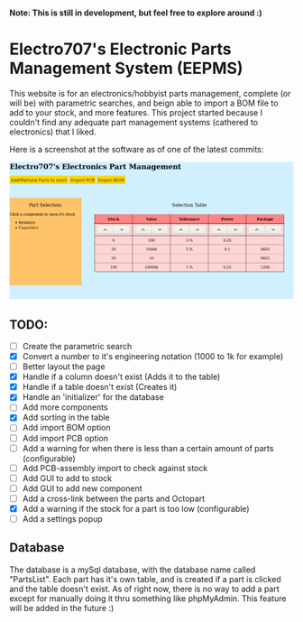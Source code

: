 #### Note: This is still in development, but feel free to explore around :)

# Electro707's Electronic Parts Management System (EEPMS)

This website is for an electronics/hobbyist parts management, complete (or will be) with parametric searches, and beign able to import a BOM file to add to your stock, and more features. This project started because I couldn't find any adequate part management systems (cathered to electronics) that I liked.

Here is a screenshot at the software as of one of the latest commits:

![Latest update](documentation/images/Screenshot_20200618_025519.png)

## TODO:

- [ ] Create the parametric search
- [x] Convert a number to it's engineering notation (1000 to 1k for example)
- [ ] Better layout the page
- [x] Handle if a column doesn't exist (Adds it to the table)
- [x] Handle if a table doesn't exist (Creates it)
- [x] Handle an 'initializer' for the database
- [ ] Add more components
- [x] Add sorting in the table
- [ ] Add import BOM option
- [ ] Add import PCB option
- [ ] Add a warning for when there is less than a certain amount of parts (configurable)
- [ ] Add PCB-assembly import to check against stock
- [ ] Add GUI to add to stock
- [ ] Add GUI to add new component
- [ ] Add a cross-link between the parts and Octopart 
- [x] Add a warning if the stock for a part is too low (configurable)
- [ ] Add a settings popup

## Database

The database is a mySql database, with the database name called "PartsList". Each part has it's own table, and is created if a part is clicked and the table doesn't exist. As of right now, there is no way to add a part except for manually doing it thru something like phpMyAdmin. This feature will be added in the future :)
